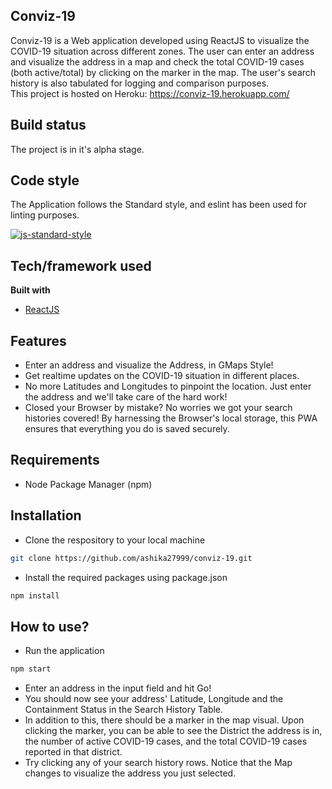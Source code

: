 ## Conviz-19
Conviz-19 is a Web application developed using ReactJS to visualize the COVID-19 situation across different zones. The user can enter an address and visualize the address in a map and check the total COVID-19 cases (both active/total) by clicking on the marker in the map. The user's search history is also tabulated for logging and comparison purposes.  
This project is hosted on Heroku: https://conviz-19.herokuapp.com/

## Build status
The project is in it's alpha stage. 

## Code style
The Application follows the Standard style, and eslint has been used for linting purposes.

[![js-standard-style](https://img.shields.io/badge/code%20style-standard-brightgreen.svg?style=flat)](https://github.com/feross/standard)

## Tech/framework used
<b>Built with</b>
- [ReactJS](https://reactjs.org)

## Features
- Enter an address and visualize the Address, in GMaps Style!
- Get realtime updates on the COVID-19 situation in different places.
- No more Latitudes and Longitudes to pinpoint the location. Just enter the address and we'll take care of the hard work!
- Closed your Browser by mistake? No worries we got your search histories covered! By harnessing the Browser's local storage, this PWA ensures that everything you do is saved securely.

## Requirements
- Node Package Manager (npm)

## Installation
- Clone the respository to your local machine
```sh
git clone https://github.com/ashika27999/conviz-19.git
```

- Install the required packages using package.json
```sh
npm install
```

## How to use?
- Run the application
```sh
npm start
```
- Enter an address in the input field and hit Go!
- You should now see your address' Latitude, Longitude and the Containment Status in the Search History Table.
- In addition to this, there should be a marker in the map visual. Upon clicking the marker, you can be able to see the District the address is in, the number of active COVID-19 cases, and the total COVID-19 cases reported in that district.
- Try clicking any of your search history rows. Notice that the Map changes to visualize the address you just selected.
